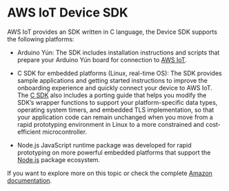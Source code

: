 # AWS IoT Device SDK

AWS IoT provides an SDK written in C language, the Device SDK supports the following platforms:


*  Arduino Yún: The SDK includes installation instructions and scripts that prepare your Arduino Yún board for connection to [AWS IoT](https://github.com/aws/aws-iot-device-sdk-arduino-yun/). 

* C SDK for embedded platforms (Linux, real-time OS):  The SDK provides sample applications and getting started instructions to improve the onboarding experience and quickly connect your device to AWS IoT. The [C SDK](https://github.com/aws/aws-iot-device-sdk-embedded-C/) also includes a porting guide that helps you modify the SDK’s wrapper functions to support your platform-specific data types, operating system timers, and embedded TLS implementation, so that your application code can remain unchanged when you move from a rapid prototyping environment in Linux to a more constrained and cost-efficient microcontroller.

* Node.js JavaScript runtime package was developed for rapid prototyping on more powerful embedded platforms that support the [Node.js](https://github.com/aws/aws-iot-device-sdk-js/) package ecosystem.
 

If you want to explore more on this topic or check the complete [Amazon documentation](http://docs.aws.amazon.com/iot/latest/developerguide/iot-device-sdk.html).